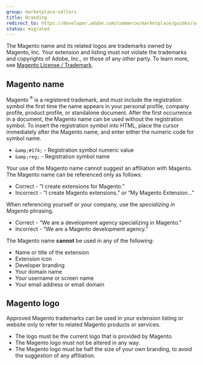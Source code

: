 ```yaml
---
group: marketplace-sellers
title: Branding
redirect_to: https://developer.adobe.com/commerce/marketplace/guides/sellers/branding/
status: migrated
---
```


The Magento name and its related logos are trademarks owned by Magento, Inc. Your extension and listing must not violate the trademarks and copyrights of Adobe, Inc., or those of any other party. To learn more, see [Magento License / Trademark][1].

## Magento name

Magento <sup>®</sup> is a registered trademark, and must include the registration symbol the first time the name appears in your personal profile, company profile, product profile, or standalone document. After the first occurrence in a document, the Magento name can be used without the registration symbol. To insert the  registration symbol into HTML, place the cursor immediately after the Magento name, and enter either the numeric code for symbol name.

-  `&amp;#174;` -  Registration symbol numeric value
-  `&amp;reg;` -  Registration symbol name

Your use of the Magento name cannot suggest an affiliation with Magento. The Magento name can be referenced only as follows:

-  Correct -  “I create extensions for Magento.”
-  Incorrect -  “I create Magento extensions.” or “My Magento Extension...”

When referencing yourself or your company, use the _specializing in Magento_ phrasing.

-  Correct  -  “We are a development agency specializing in Magento.”
-  Incorrect -  “We are a Magento development agency.”

The Magento name **cannot** be used in any of the following:

-  Name or title of the extension
-  Extension icon
-  Developer branding
-  Your domain name
-  Your username or screen name
-  Your email address or email domain

## Magento logo

Approved Magento trademarks can be used in your extension listing or website only to refer to related Magento products or services.

-  The logo must be the current logo that is provided by Magento.
-  The Magento logo must not be altered in any way.
-  The Magento logo must be half the size of your own branding, to avoid the suggestion of any affiliation.

[1]: https://magento.com/legal/licensing

